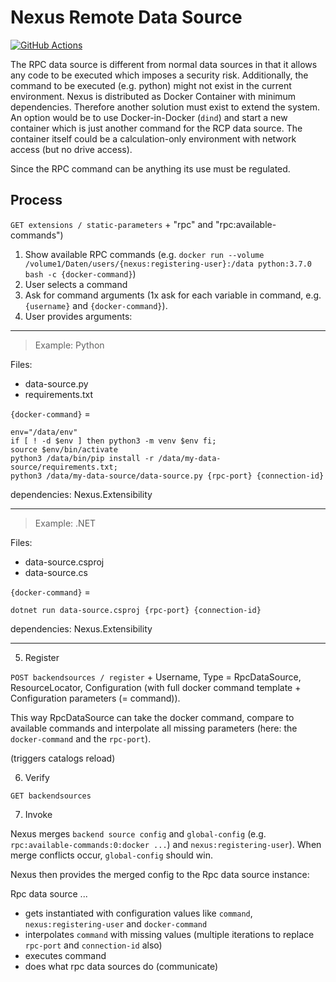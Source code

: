 # Nexus Remote Data Source

[![GitHub Actions](https://github.com/malstroem-labs/nexus-sources-remote/actions/workflows/build-and-publish.yml/badge.svg?branch=master)](https://github.com/malstroem-labs/nexus-sources-remote/actions)

The RPC data source is different from normal data sources in that it allows any code to be executed which imposes a security risk. Additionally, the command to be executed (e.g. python) might not exist in the current environment. Nexus is distributed as Docker Container with minimum dependencies. Therefore another solution must exist to extend the system. An option would be to use Docker-in-Docker (`dind`) and start a new container which is just another command for the RCP data source. The container itself could be a calculation-only environment with network access (but no drive access).

Since the RPC command can be anything its use must be regulated.

## Process
`GET extensions / static-parameters` + "rpc" and "rpc:available-commands")

1. Show available RPC commands (e.g. `docker run --volume /volume1/Daten/users/{nexus:registering-user}:/data python:3.7.0 bash -c {docker-command}`)
2. User selects a command
3. Ask for command arguments (1x ask for each variable in command, e.g. `{username}` and `{docker-command}`).
4. User provides arguments:

______________________________

> Example: Python

Files:
 - data-source.py
 - requirements.txt

`{docker-command}` =

```properties
env="/data/env"
if [ ! -d $env ] then python3 -m venv $env fi;
source $env/bin/activate
python3 /data/bin/pip install -r /data/my-data-source/requirements.txt;
python3 /data/my-data-source/data-source.py {rpc-port} {connection-id}
```

dependencies: Nexus.Extensibility

______________________________


> Example: .NET

Files:
 - data-source.csproj
 - data-source.cs

`{docker-command}` =

```properties
dotnet run data-source.csproj {rpc-port} {connection-id}
```

dependencies: Nexus.Extensibility

______________________________

5. Register

`POST backendsources / register` + Username, Type = RpcDataSource, ResourceLocator, Configuration (with full docker command template + Configuration parameters (= command)). 

This way RpcDataSource can take the docker command, compare to available commands and interpolate all missing parameters (here: the `docker-command` and the `rpc-port`). 

(triggers catalogs reload)

6. Verify

`GET backendsources`

7. Invoke

Nexus merges `backend source config` and `global-config` (e.g. `rpc:available-commands:0:docker ...`) and `nexus:registering-user`). When merge conflicts occur, `global-config` should win.

Nexus then provides the merged config to the Rpc data source instance:

Rpc data source ...
- gets instantiated with configuration values like `command`, `nexus:registering-user` and `docker-command`
- interpolates `command` with missing values (multiple iterations to replace `rpc-port` and `connection-id` also)
- executes command
- does what rpc data sources do (communicate)

